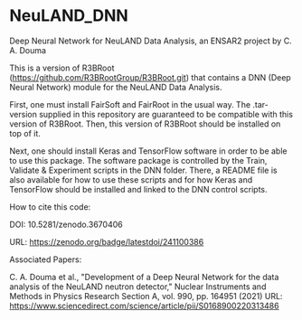 # NeuLAND_DNN
Deep Neural Network for NeuLAND Data Analysis, an ENSAR2 project by C. A. Douma

This is a version of R3BRoot (https://github.com/R3BRootGroup/R3BRoot.git) that contains
a DNN (Deep Neural Network) module for the NeuLAND Data Analysis. 

First, one must install FairSoft and FairRoot in the usual way.
The .tar-version supplied in this repository are guaranteed to be
compatible with this version of R3BRoot. Then, this version of R3BRoot
should be installed on top of it.

Next, one should install Keras and TensorFlow software in order to
be able to use this package. The software package is controlled by
the Train, Validate & Experiment scripts in the DNN folder. There,
a README file is also available for how to use these scripts and
for how Keras and TensorFlow should be installed and linked to the 
DNN control scripts.

How to cite this code:

DOI: 10.5281/zenodo.3670406

URL: https://zenodo.org/badge/latestdoi/241100386

Associated Papers:

C. A. Douma et al., "Development of a Deep Neural Network for the data analysis of the NeuLAND neutron detector," Nuclear Instruments and Methods in Physics Research Section A, vol. 990, pp. 164951 (2021) URL: https://www.sciencedirect.com/science/article/pii/S0168900220313486
